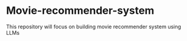 # Movie-recommender-system
This repository will focus on building movie recommender system using LLMs
